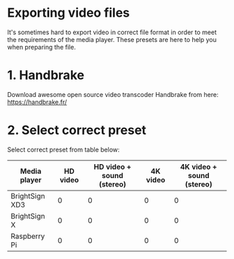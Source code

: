 
# Exporting video files

It's sometimes hard to export video in correct file format in order to meet the requirements of the media player. These presets are here to help you when preparing the file. 

# 1. Handbrake

Download awesome open source video transcoder Handbrake from here:
https://handbrake.fr/

# 2. Select correct preset

Select correct preset from table below:

Media player | HD video | HD video + sound (stereo) | 4K video | 4K video + sound (stereo) | 
--- | --- | --- | --- |--- |
BrightSign XD3 | 0 | 0 | 0 | 0 |
BrightSign X | 0 | 0 | 0 | 0 |
Raspberry Pi | 0 | 0 | 0 | 0 |
